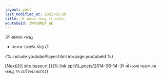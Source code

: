 ```yaml
---
layout: post
last_modified_at: 2021-03-29
title: ૐ ગ્રામયા નમહ ૧૧ ટાઈમ્સ
youtubeId: 3W4SdMpT_WE
---
```

 
 
 ૐ ગ્રામયા નમહ  
 
 -  માનવ સમાજ કોણ છે 
 
  
 
  
 
 
 
 
 
 


{% include youtubePlayer.html id=page.youtubeId %}
 
[Next]({{ site.baseurl }}{% link  split1/_posts/2014-06-14-ૐ ગોચરમાં વાસનાયા નમહ ૧૧ ટાઈમ્સ.md%})
 
